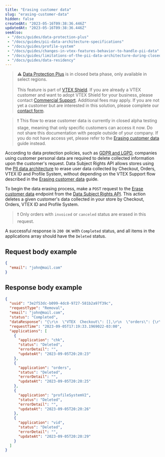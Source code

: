 ```yaml
---
title: "Erasing customer data"
slug: "erasing-customer-data"
hidden: false
createdAt: "2023-05-16T09:38:36.446Z"
updatedAt: "2023-05-16T09:38:36.446Z"
seeAlso:
 - "/docs/guides/data-protection-plus"
 - "/docs/guides/pii-data-architecture-specifications"
 - "/docs/guides/profile-system"
 - "/docs/guides/changes-in-vtex-features-behavior-to-handle-pii-data"
 - "/docs/guides/limitations-of-the-pii-data-architecture-during-closed-beta"
 - "/docs/guides/data-residency"
---
```


>⚠️ [Data Protection Plus](https://developers.vtex.com/docs/guides/data-protection-plus) is in closed beta phase, only available in select regions.<br /><br />
> This feature is part of [VTEX Shield](https://help.vtex.com/en/tutorial/vtex-shield--2CVk6H9eY2CBtHjtDI7BFh). If you are already a VTEX customer and want to adopt VTEX Shield for your business, please contact [Commercial Support](https://help.vtex.com/en/tracks/support-at-vtex--4AXsGdGHqExp9ZkiNq9eMy/3KQWGgkPOwbFTPfBxL7YwZ). Additional fees may apply. If you are not yet a customer but are interested in this solution, please complete our [contact form](https://vtex.com/us-en/contact/).

>❗ This flow to erase customer data is currently in closed alpha testing stage, meaning that only specific customers can access it now. Do not share this documentation with people outside of your company. If you do not have access yet, please refer to the [Erasing customer data](https://help.vtex.com/en/tutorial/erasing-customer-data--1R9Fn7A06Ifj4R9YD4JTKU) guide instead.

According to data protection policies, such as [GDPR and LGPD](https://vtex.com/us-en/privacy-and-agreements/vtex-commitment/), companies using customer personal data are required to delete collected information upon the customer's request. Data Subject Rights API allows stores using the [PII data architecture](https://developers.vtex.com/docs/guides/pii-data-architecture) to erase user data collected by Checkout, Orders, VTEX ID and Profile System, without depending on the VTEX Support flow described in the [Erasing customer data](https://help.vtex.com/en/tutorial/erasing-customer-data--1R9Fn7A06Ifj4R9YD4JTKU) guide.

To begin the data erasing process, make a `POST` request to the [Erase customer data](https://developers.vtex.com/docs/api-reference/data-subject-rights-api#post-/api/user-rights/createAndProcessDeleteUserData) endpoint from the [Data Subject Rights API](https://developers.vtex.com/docs/api-reference/data-subject-rights-api). This action deletes a given customer's data collected in your store by Checkout, Orders, VTEX ID and Profile System.

>❗ Only orders with `invoiced` or `canceled` status are erased in this request.

A successful response is `200 OK` with `Completed` status, and all items in the applications array should have the `Deleted` status.

## Request body example

```json
{
  "email": "john@mail.com"
}
```

## Response body example

```json
{
  "uuid": "3e2f53dc-b099-4dc8-9727-581b2a97f39c",
  "requestType": "Removal",
  "email": "john@mail.com",
  "status": "Completed",
  "dataResponse": "{\r\n  \"VTEX  Checkout\": [],\r\n  \"orders\": {\r\n    \"dataStatus\": {\r\n      \"status\": \"anonymized\",\r\n      \"reason\": \"Sensitive information was anonymized rather than deleted to preserve the store metrics.\",\r\n      \"evidence\": \"Anonymized [0] orders\",\r\n      \"dryRun\": true\r\n    },\r\n    \"orders\": []\r\n  },\r\n  \"Profile System PII API\": {},\r\n  \"VTEX ID\": {\r\n    \"type\": \"https://tools.ietf.org/html/rfc7231#section-6.5.4\",\r\n    \"title\": \"Not Found\",\r\n    \"status\": 404,\r\n    \"traceId\": \"00-65d5abf9263b07eb185beee49e2075dc-b67b373e2e93dcf8-00\"\r\n  }\r\n}",
  "requestTime": "2023-09-05T17:19:33.1969022-03:00",
  "applications": [
    {
      "application": "chk",
      "status": "Deleted",
      "errorDetail": "",
      "updateAt": "2023-09-05T20:20:23"
    },
    {
      "application": "orders",
      "status": "Deleted",
      "errorDetail": "",
      "updateAt": "2023-09-05T20:20:25"
    },
    {
      "application": "profileSystemV2",
      "status": "Deleted",
      "errorDetail": "",
      "updateAt": "2023-09-05T20:20:26"
    },
    {
      "application": "vid",
      "status": "Deleted",
      "errorDetail": "",
      "updateAt": "2023-09-05T20:20:29"
    }
  ]
}
```
